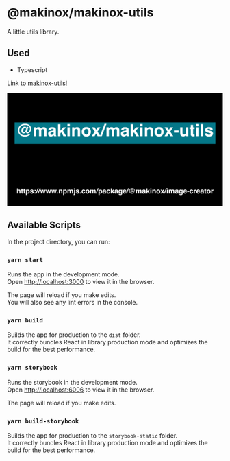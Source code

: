 # @makinox/makinox-utils

A little utils library.

## Used

- Typescript

Link to [makinox-utils!](https://www.npmjs.com/package/@makinox/makinox-utils)

![Image of makinox-utils](./preview.png)

## Available Scripts

In the project directory, you can run:

### `yarn start`

Runs the app in the development mode.\
Open [http://localhost:3000](http://localhost:3000) to view it in the browser.

The page will reload if you make edits.\
You will also see any lint errors in the console.

### `yarn build`

Builds the app for production to the `dist` folder.\
It correctly bundles React in library production mode and optimizes the build for the best performance.

### `yarn storybook`

Runs the storybook in the development mode.\
Open [http://localhost:6006](http://localhost:6006) to view it in the browser.

The page will reload if you make edits.

### `yarn build-storybook`

Builds the app for production to the `storybook-static` folder.\
It correctly bundles React in library production mode and optimizes the build for the best performance.
